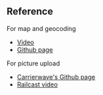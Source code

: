 ## Reference
For map and geocoding
- [Video](https://www.youtube.com/watch?v=R0l-7en3dUw&feature=youtu.be)
- [Github page](https://github.com/apneadiving/Google-Maps-for-Rails)

For picture upload
- [Carrierwave's Github page](https://github.com/carrierwaveuploader/carrierwave)
- [Railcast video](http://railscasts.com/episodes/253-carrierwave-file-uploads)
